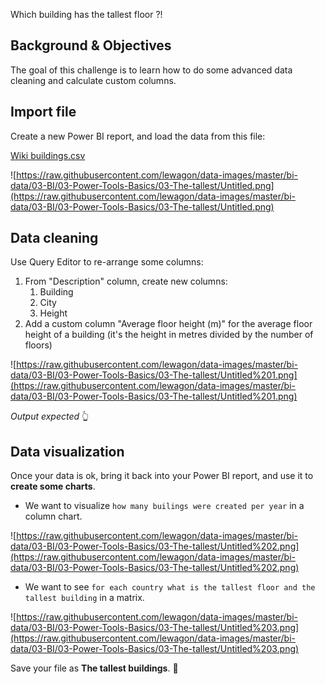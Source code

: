 Which building has the tallest floor ?!

## Background & Objectives

The goal of this challenge is to learn how to do some advanced data cleaning and calculate custom columns.

## Import file

Create a new Power BI report, and load the data from this file:

[Wiki buildings.csv](assets/Wiki_buildings.csv)

![https://raw.githubusercontent.com/lewagon/data-images/master/bi-data/03-BI/03-Power-Tools-Basics/03-The-tallest/Untitled.png](https://raw.githubusercontent.com/lewagon/data-images/master/bi-data/03-BI/03-Power-Tools-Basics/03-The-tallest/Untitled.png)

## Data cleaning

Use Query Editor to re-arrange some columns:

1. From "Description" column, create new columns:
    1. Building
    2. City
    3. Height
2. Add a custom column "Average floor height (m)" for the average floor height of a building (it's the height in metres divided by the number of floors)

![https://raw.githubusercontent.com/lewagon/data-images/master/bi-data/03-BI/03-Power-Tools-Basics/03-The-tallest/Untitled%201.png](https://raw.githubusercontent.com/lewagon/data-images/master/bi-data/03-BI/03-Power-Tools-Basics/03-The-tallest/Untitled%201.png)

*Output expected* 👆

## Data visualization

Once your data is ok, bring it back into your Power BI report, and use it to **create some charts**.

- We want to visualize `how many builings were created per year` in a column chart.

![https://raw.githubusercontent.com/lewagon/data-images/master/bi-data/03-BI/03-Power-Tools-Basics/03-The-tallest/Untitled%202.png](https://raw.githubusercontent.com/lewagon/data-images/master/bi-data/03-BI/03-Power-Tools-Basics/03-The-tallest/Untitled%202.png)

- We want to see `for each country what is the tallest floor and the tallest building` in a matrix.

![https://raw.githubusercontent.com/lewagon/data-images/master/bi-data/03-BI/03-Power-Tools-Basics/03-The-tallest/Untitled%203.png](https://raw.githubusercontent.com/lewagon/data-images/master/bi-data/03-BI/03-Power-Tools-Basics/03-The-tallest/Untitled%203.png)

Save your file as **The tallest buildings**. 💾